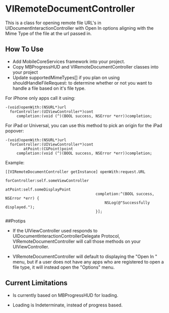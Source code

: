 VIRemoteDocumentController
===

This is a class for opening remote file URL's in UIDocumentInteractionController with Open In options aligning with the Mime Type of the file at the url passed in.

How To Use
----------

- Add MobileCoreServices framework into your project.
- Copy MBProgressHUD and VIRemoteDocumentController classes into your project
- Update supportedMimeTypes[] if you plan on using shouldHandleFileRequest: to determine whether or not you want to handle a file based on it's file type.

For iPhone only apps call it using:

    -(void)openWith:(NSURL*)url
      forController:(UIViewController*)cont
         completion:(void (^)(BOOL success, NSError *err))completion;
          

For iPad or Universal, you can use this method to pick an origin for the iPad popover:

    -(void)openWith:(NSURL*)url
      forController:(UIViewController*)cont
            atPoint:(CGPoint)point
         completion:(void (^)(BOOL success, NSError *err))completion;
          


Example:

    [[VIRemoteDocumentController getInstance] openWith:request.URL
                                     	 forController:self.someViewController
                                               atPoint:self.someDisplayPoint 
                                     	    completion:^(BOOL success, NSError *err) {
                                        	    NSLog(@"Successfully displayed.");
                                        	}];


##Protips


- If the UIViewController used responds to UIDocumentInteractionControllerDelegate Protocol, VIRemoteDocumentController will call those methods on your UIViewController.

- VIRemoteDocumentController will default to displaying the "Open In <App Name>" menu, but if a user does not have any apps who are registered to open a file type, it will instead open the "Options" menu.


Current Limitations
----------

- Is currently based on MBProgressHUD for loading.

- Loading is Indeterminate, instead of progress based.

